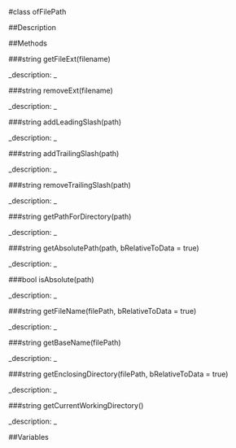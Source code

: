 #class ofFilePath


##Description





##Methods



###string getFileExt(filename)

<!--
_syntax: getFileExt(filename)_
_name: getFileExt_
_returns: string_
_returns_description: _
_parameters: string filename_
_access: public_
_version_started: 007_
_version_deprecated: _
_summary: _
_constant: False_
_static: yes_
_visible: True_
_advanced: False_
-->

_description: _







<!----------------------------------------------------------------------------->

###string removeExt(filename)

<!--
_syntax: removeExt(filename)_
_name: removeExt_
_returns: string_
_returns_description: _
_parameters: string filename_
_access: public_
_version_started: 007_
_version_deprecated: _
_summary: _
_constant: False_
_static: yes_
_visible: True_
_advanced: False_
-->

_description: _







<!----------------------------------------------------------------------------->

###string addLeadingSlash(path)

<!--
_syntax: addLeadingSlash(path)_
_name: addLeadingSlash_
_returns: string_
_returns_description: _
_parameters: string path_
_access: public_
_version_started: 007_
_version_deprecated: _
_summary: _
_constant: False_
_static: yes_
_visible: True_
_advanced: False_
-->

_description: _







<!----------------------------------------------------------------------------->

###string addTrailingSlash(path)

<!--
_syntax: addTrailingSlash(path)_
_name: addTrailingSlash_
_returns: string_
_returns_description: _
_parameters: string path_
_access: public_
_version_started: 007_
_version_deprecated: _
_summary: _
_constant: False_
_static: yes_
_visible: True_
_advanced: False_
-->

_description: _







<!----------------------------------------------------------------------------->

###string removeTrailingSlash(path)

<!--
_syntax: removeTrailingSlash(path)_
_name: removeTrailingSlash_
_returns: string_
_returns_description: _
_parameters: string path_
_access: public_
_version_started: 007_
_version_deprecated: _
_summary: _
_constant: False_
_static: yes_
_visible: True_
_advanced: False_
-->

_description: _







<!----------------------------------------------------------------------------->

###string getPathForDirectory(path)

<!--
_syntax: getPathForDirectory(path)_
_name: getPathForDirectory_
_returns: string_
_returns_description: _
_parameters: string path_
_access: public_
_version_started: 007_
_version_deprecated: _
_summary: _
_constant: False_
_static: yes_
_visible: True_
_advanced: False_
-->

_description: _







<!----------------------------------------------------------------------------->

###string getAbsolutePath(path, bRelativeToData = true)

<!--
_syntax: getAbsolutePath(path, bRelativeToData = true)_
_name: getAbsolutePath_
_returns: string_
_returns_description: _
_parameters: string path, bool bRelativeToData=true_
_access: public_
_version_started: 007_
_version_deprecated: _
_summary: _
_constant: False_
_static: yes_
_visible: True_
_advanced: False_
-->

_description: _







<!----------------------------------------------------------------------------->

###bool isAbsolute(path)

<!--
_syntax: isAbsolute(path)_
_name: isAbsolute_
_returns: bool_
_returns_description: _
_parameters: string path_
_access: public_
_version_started: 007_
_version_deprecated: _
_summary: _
_constant: False_
_static: yes_
_visible: True_
_advanced: False_
-->

_description: _







<!----------------------------------------------------------------------------->

###string getFileName(filePath, bRelativeToData = true)

<!--
_syntax: getFileName(filePath, bRelativeToData = true)_
_name: getFileName_
_returns: string_
_returns_description: _
_parameters: string filePath, bool bRelativeToData=true_
_access: public_
_version_started: 007_
_version_deprecated: _
_summary: _
_constant: False_
_static: yes_
_visible: True_
_advanced: False_
-->

_description: _







<!----------------------------------------------------------------------------->

###string getBaseName(filePath)

<!--
_syntax: getBaseName(filePath)_
_name: getBaseName_
_returns: string_
_returns_description: _
_parameters: string filePath_
_access: public_
_version_started: 007_
_version_deprecated: _
_summary: _
_constant: False_
_static: yes_
_visible: True_
_advanced: False_
-->

_description: _







<!----------------------------------------------------------------------------->

###string getEnclosingDirectory(filePath, bRelativeToData = true)

<!--
_syntax: getEnclosingDirectory(filePath, bRelativeToData = true)_
_name: getEnclosingDirectory_
_returns: string_
_returns_description: _
_parameters: string filePath, bool bRelativeToData=true_
_access: public_
_version_started: 007_
_version_deprecated: _
_summary: _
_constant: False_
_static: yes_
_visible: True_
_advanced: False_
-->

_description: _







<!----------------------------------------------------------------------------->

###string getCurrentWorkingDirectory()

<!--
_syntax: getCurrentWorkingDirectory()_
_name: getCurrentWorkingDirectory_
_returns: string_
_returns_description: _
_parameters: _
_access: public_
_version_started: 007_
_version_deprecated: _
_summary: _
_constant: False_
_static: yes_
_visible: True_
_advanced: False_
-->

_description: _







<!----------------------------------------------------------------------------->

##Variables



